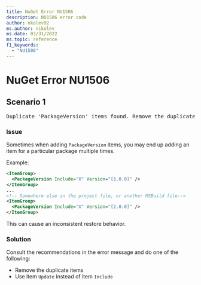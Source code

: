 ```yaml
---
title: NuGet Error NU1506
description: NU1506 error code
author: nkolev92
ms.author: nikolev
ms.date: 03/31/2022
ms.topic: reference
f1_keywords: 
  - "NU1506"
---
```


# NuGet Error NU1506

## Scenario 1

<pre>Duplicate 'PackageVersion' items found. Remove the duplicate items or use the Update functionality to ensure a consistent restore behavior. The duplicate 'PackageVersion' items are: X [1.0.0], X [2.0.0].</pre>

### Issue

Sometimes when adding `PackageVersion` items, you may end up adding an item for a particular package multiple times.

Example:

```xml
<ItemGroup>
  <PackageVersion Include="X" Version="[1.0.0]" />
</ItemGroup>
...
<!-- Somewhere else in the project file, or another MSBuild file-->
<ItemGroup>
  <PackageVersion Include="X" Version="[2.0.0]" />
</ItemGroup>
```

This can cause an inconsistent restore behavior.

### Solution

Consult the recommendations in the error message and do one of the following:

- Remove the duplicate items
- Use item `Update` instead of item `Include`
